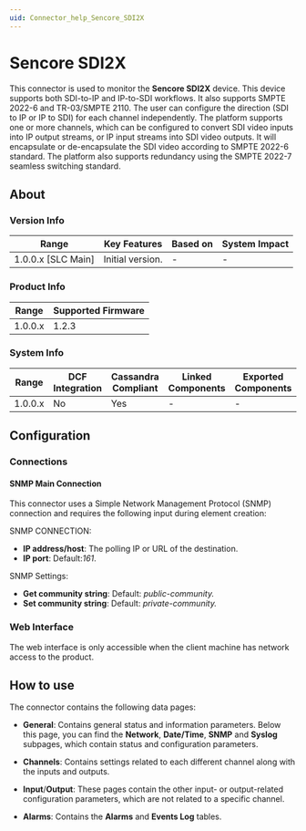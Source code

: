 ```yaml
---
uid: Connector_help_Sencore_SDI2X
---
```


# Sencore SDI2X

This connector is used to monitor the **Sencore SDI2X** device. This device supports both SDI-to-IP and IP-to-SDI workflows. It also supports SMPTE 2022-6 and TR-03/SMPTE 2110. The user can configure the direction (SDI to IP or IP to SDI) for each channel independently. The platform supports one or more channels, which can be configured to convert SDI video inputs into IP output streams, or IP input streams into SDI video outputs. It will encapsulate or de-encapsulate the SDI video according to SMPTE 2022-6 standard. The platform also supports redundancy using the SMPTE 2022-7 seamless switching standard.

## About

### Version Info

| Range              | Key Features     | Based on | System Impact |
|--------------------|------------------|----------|---------------|
| 1.0.0.x [SLC Main] | Initial version. | -        | -             |

### Product Info

| Range   | Supported Firmware |
|---------|--------------------|
| 1.0.0.x | 1.2.3              |

### System Info

| Range   | DCF Integration | Cassandra Compliant | Linked Components | Exported Components |
|---------|-----------------|---------------------|-------------------|---------------------|
| 1.0.0.x | No              | Yes                 | -                 | -                   |

## Configuration

### Connections

#### SNMP Main Connection

This connector uses a Simple Network Management Protocol (SNMP) connection and requires the following input during element creation:

SNMP CONNECTION:

- **IP address/host**: The polling IP or URL of the destination.
- **IP port**: Default:*161*.

SNMP Settings:

- **Get community string**: Default: *public-community.*
- **Set community string**: Default: *private-community.*

### Web Interface

The web interface is only accessible when the client machine has network access to the product.

## How to use

The connector contains the following data pages:

- **General**: Contains general status and information parameters. Below this page, you can find the **Network**, **Date/Time**, **SNMP** and **Syslog** subpages, which contain status and configuration parameters.

- **Channels**: Contains settings related to each different channel along with the inputs and outputs.

- **Input**/**Output**: These pages contain the other input- or output-related configuration parameters, which are not related to a specific channel.

- **Alarms**: Contains the **Alarms** and **Events Log** tables.
